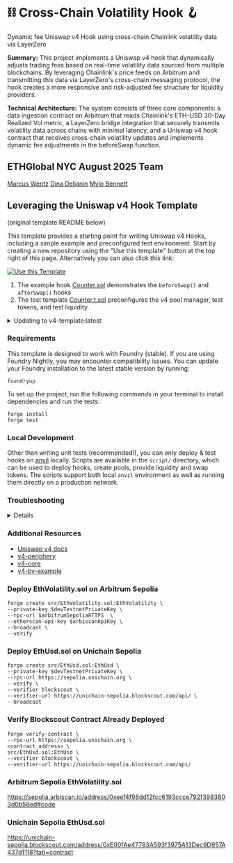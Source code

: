 # ⛓️ Cross-Chain Volatility Hook 🪝
Dynamic fee Uniswap v4 Hook using cross-chain Chainlink volatility data via LayerZero

**Summary:** This project implements a Uniswap v4 hook that dynamically adjusts trading fees based on real-time volatility data sourced from multiple blockchains. By leveraging Chainlink's price feeds on Arbitrum and transmitting this data via LayerZero's cross-chain messaging protocol, the hook creates a more responsive and risk-adjusted fee structure for liquidity providers.

**Technical Architecture:** The system consists of three core components: a data ingestion contract on Arbitrum that reads Chainlink's ETH-USD 30-Day Realized Vol metric, a LayerZero bridge integration that securely transmits volatility data across chains with minimal latency, and a Uniswap v4 hook contract that receives cross-chain volatility updates and implements dynamic fee adjustments in the beforeSwap function.

## ETHGlobal NYC August 2025 Team
[Marcus Wentz](https://github.com/MarcusWentz)
[Dina Deljanin](https://github.com/dinadeljanin)
[Mylo Bennett](https://github.com/readyMouse)


## Leveraging the Uniswap v4 Hook Template
(original template README below)

This template provides a starting point for writing Uniswap v4 Hooks, including a simple example and preconfigured test environment. Start by creating a new repository using the "Use this template" button at the top right of this page. Alternatively you can also click this link:

[![Use this Template](https://img.shields.io/badge/Use%20this%20Template-101010?style=for-the-badge&logo=github)](https://github.com/uniswapfoundation/v4-template/generate)

1. The example hook [Counter.sol](src/Counter.sol) demonstrates the `beforeSwap()` and `afterSwap()` hooks
2. The test template [Counter.t.sol](test/Counter.t.sol) preconfigures the v4 pool manager, test tokens, and test liquidity.

<details>
<summary>Updating to v4-template:latest</summary>

This template is actively maintained -- you can update the v4 dependencies, scripts, and helpers:

```bash
git remote add template https://github.com/uniswapfoundation/v4-template
git fetch template
git merge template/main <BRANCH> --allow-unrelated-histories
```

</details>

### Requirements

This template is designed to work with Foundry (stable). If you are using Foundry Nightly, you may encounter compatibility issues. You can update your Foundry installation to the latest stable version by running:

```
foundryup
```

To set up the project, run the following commands in your terminal to install dependencies and run the tests:

```
forge install
forge test
```

### Local Development

Other than writing unit tests (recommended!), you can only deploy & test hooks on [anvil](https://book.getfoundry.sh/anvil/) locally. Scripts are available in the `script/` directory, which can be used to deploy hooks, create pools, provide liquidity and swap tokens. The scripts support both local `anvil` environment as well as running them directly on a production network.

### Troubleshooting

<details>

#### Permission Denied

When installing dependencies with `forge install`, Github may throw a `Permission Denied` error

Typically caused by missing Github SSH keys, and can be resolved by following the steps [here](https://docs.github.com/en/github/authenticating-to-github/connecting-to-github-with-ssh)

Or [adding the keys to your ssh-agent](https://docs.github.com/en/authentication/connecting-to-github-with-ssh/generating-a-new-ssh-key-and-adding-it-to-the-ssh-agent#adding-your-ssh-key-to-the-ssh-agent), if you have already uploaded SSH keys

#### Anvil fork test failures

Some versions of Foundry may limit contract code size to ~25kb, which could prevent local tests to fail. You can resolve this by setting the `code-size-limit` flag

```
anvil --code-size-limit 40000
```

#### Hook deployment failures

Hook deployment failures are caused by incorrect flags or incorrect salt mining

1. Verify the flags are in agreement:
   - `getHookCalls()` returns the correct flags
   - `flags` provided to `HookMiner.find(...)`
2. Verify salt mining is correct:
   - In **forge test**: the _deployer_ for: `new Hook{salt: salt}(...)` and `HookMiner.find(deployer, ...)` are the same. This will be `address(this)`. If using `vm.prank`, the deployer will be the pranking address
   - In **forge script**: the deployer must be the CREATE2 Proxy: `0x4e59b44847b379578588920cA78FbF26c0B4956C`
     - If anvil does not have the CREATE2 deployer, your foundry may be out of date. You can update it with `foundryup`

</details>

### Additional Resources

- [Uniswap v4 docs](https://docs.uniswap.org/contracts/v4/overview)
- [v4-periphery](https://github.com/uniswap/v4-periphery)
- [v4-core](https://github.com/uniswap/v4-core)
- [v4-by-example](https://v4-by-example.org)

### Deploy EthVolatility.sol on Arbitrum Sepolia

```shell
forge create src/EthVolatility.sol:EthVolatility \
--private-key $devTestnetPrivateKey \
--rpc-url $arbitrumSepoliaHTTPS  \
--etherscan-api-key $arbiscanApiKey \
--broadcast \
--verify 
```

### Deploy EthUsd.sol on Unichain Sepolia

```shell
forge create src/EthUsd.sol:EthUsd \
--private-key $devTestnetPrivateKey \
--rpc-url https://sepolia.unichain.org \
--verify \
--verifier blockscout \
--verifier-url https://unichain-sepolia.blockscout.com/api/ \
--broadcast
```

### Verify Blockscout Contract Already Deployed

```shell
forge verify-contract \
--rpc-url https://sepolia.unichain.org \
<contract_address> \
src/EthUsd.sol:EthUsd \
--verifier blockscout \
--verifier-url https://unichain-sepolia.blockscout.com/api/
```

### Arbitrum Sepolia EthVolatility.sol 

https://sepolia.arbiscan.io/address/0xeef4f98dd12fcc6193ccce792f3983803d0b56ed#code

### Unichain Sepolia EthUsd.sol 

https://unichain-sepolia.blockscout.com/address/0xE00fAe47783A593f3975A13Dec9D957A437d1118?tab=contract
